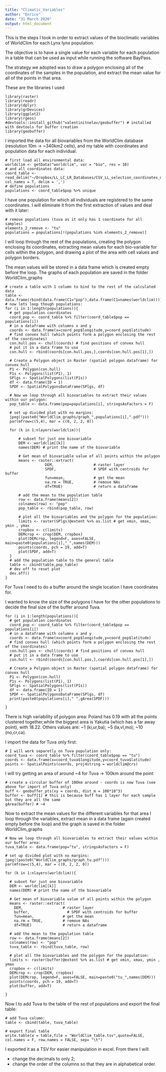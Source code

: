 ```yaml
---
title: "Climatic_Variables"
author: "Enrico"
date: "31 March 2020"
output: html_document
---
```


This is the steps I took in order to extract values of the bioclimatic variables of WorldClim for each Lynx lynx population.

The objective is to have a single value for each variable for each population in a table that can be used as input while running the software BayPass.

The strategy we adopted was to draw a polygon enclosing all of the coordinates of the samples in the population, and extract the mean value for all of the points in that area.

These are the libraries I used

```{R}
library(raster)
library(readr)
library(dplyr)
library(grDevices)
library(ggplot2)
library(rgeos)
#devtools::install_github("valentinitnelav/geobuffer") # installed with devtools for buffer creation
library(geobuffer)
```

I imported the data for all biovariables from the WorldClim database (resolution 10m -> ~340km2 cells), and my table with coordinates and population data for each individual.

```{R}
# first load all environmental data:
worldclim <- getData("worldclim", var = "bio", res = 10)
# and all coordinates data:
coord_table <- read_delim("~/Dropbox/LL_LC_LR_Databases/CSV_LL_selection_coordinates_noNA_mongolia.csv", col_names = T, delim = ',')
# define populations
populations <- coord_table$pop %>% unique
```

I have one population for which all individuals are registered to the same coordinates. I will eliminate it from the first extraction of values and deal with it later:

```{R}
# remove populations (tuva as it only has 1 coordinate for all samples)
elements_2_remove <- "tu"
populations = populations[!(populations %in% elements_2_remove)]
```

I will loop through the rest of the populations, creating the polygon enclosing its coordinates, extracting mean values for each bio-variable for cells within the polygon, and drawing a plot of the area with cell values and polygon borders.

The mean values will be stored in a data frame which is created empty before the loop. The graphs of each population are saved in the folder WorldClim_graphs

```{R}
# create a table with 1 column to bind to the rest of the calculated data
table <- data.frame(rbind(data.frame(C1="pop"),data.frame(C1=names(worldclim))))
# now lets loop though populations:
for (i in 1:length(populations)){
  # get population coordinates
  coord_pop <- coord_table %>% filter(coord_table$pop == populations[i])
  # in a dataframe with columns x and y
  coords <- data.frame(x=coord_pop$longitude,y=coord_pop$latitude)
  # find convex hull (which points form a polygon enclosing the rest of the coordinates)
  con.hull.pos <- chull(coords) # find positions of convex hull
  # put it in a data frame to use
  con.hull <- rbind(coords[con.hull.pos,],coords[con.hull.pos[1],])

  # Create a Polygon object in Raster (spatial polygon dataframe) for convex hull
  P1 <- Polygon(con.hull)
  P1s <- Polygons(list(P1), 1)
  SPlgs <- SpatialPolygons(list(P1s))
  df <- data.frame(ID = 1)
  SPDF <- SpatialPolygonsDataFrame(SPlgs, df)

  # Now we loop through all biovariables to extract their values within our polygon:
  pop_table <- data.frame(pop=populations[i], stringsAsFactors = F)

  # set up divided plot with no margins:
  jpeg((paste0("WorldClim_graphs/graph_",populations[i],".pdf")))
  par(mfrow=c(5,4), mar = c(0, 2, 2, 0))

  for (k in 1:nlayers(worldclim)){

      # subset for just one biovariable
      DEM <- worldclim[[k]]
      names(DEM) # print the name of the biovariable

      # Get mean of biovariable value of all points within the polygon
      means <- raster::extract(
                  DEM,                  # raster layer
                  SPDF,                 # SPDF with centroids for buffer
                  fun=mean,             # get the mean
                  na.rm = TRUE,         # remove NAs
                  df=TRUE)              # return a dataframe

      # add the mean to the population table
      row <- data.frame(means[2])
      colnames(row) <- "pop"
      pop_table <- rbind(pop_table, row)

      # plot all the biovariables and the polygon for the population:
      limits <- raster(SPlgs)@extent %>% as.list # get xmin, xmax, ymin , ymax
      cropbox <- c(limits)
      DEMcrop <- crop(DEM, cropbox)
      plot(DEMcrop, legend=F, axes=FALSE, main=paste0(populations[i],"_",names(DEM)))
      points(coords, pch = 19, add=T)
      plot(SPDF, add=T)
  }
  # add the population table to the general table
  table <- cbind(table,pop_table)
  # dev off to reset plot
  dev.off()
}
```

For Tuva I need to do a buffer around the single location I have coordinates for.

I wanted to know the size of the polygons I have for the other populations to decide the final size of the buffer around Tuva.

```{R}
for (i in 1:length(populations)){
  # get population coordinates
  coord_pop <- coord_table %>% filter(coord_table$pop == populations[i])
  # in a dataframe with columns x and y
  coords <- data.frame(x=coord_pop$longitude,y=coord_pop$latitude)
  # find convex hull (which points form a polygon enclosing the rest of the coordinates)
  con.hull.pos <- chull(coords) # find positions of convex hull
  # put it in a data frame to use
  con.hull <- rbind(coords[con.hull.pos,],coords[con.hull.pos[1],])

  # Create a Polygon object in Raster (spatial polygon dataframe) for convex hull
  P1 <- Polygon(con.hull)
  P1s <- Polygons(list(P1), 1)
  SPlgs <- SpatialPolygons(list(P1s))
  df <- data.frame(ID = 1)
  SPDF <- SpatialPolygonsDataFrame(SPlgs, df)
  print(paste0(populations[i]," ",gArea(SPDF)))

}
```

There is high variability of polygon area:
Poland has 0.19 with all the points clustered together,while the biggest area is Yakutia (which has a far away point), with 18.22.
Others values are: ~1 (ki,ur,ba); ~5 (la,vl,mo); ~10 (no,cr,ca).

I import the data for Tuva only first:

```{R}
# I will work separetly on Tuva population only:
coord_tuva <- coord_table %>% filter(coord_table$pop == "tu")
coords <- data.frame(x=coord_tuva$longitude,y=coord_tuva$latitude)
points <- SpatialPoints(coords, proj4string = worldclim@crs)
```

I will try getting an area of around ~4 for Tuva -> 100km around the point

```{R}
# create a circular buffer of 100km around - coords is now Tuva (see above for import of Tuva only)
buff <- geobuffer_pts(xy = coords, dist_m = 100*10^3)
buffer <- buff[1] # this is because buff has 1 layer for each sample but they are all the same
gArea(buffer) # ~4
```

Now to extract the mean values for the different variables for that area I loop through the variables, extract mean in a data frame (again created empty before the loop) and the graph is saved in the folder WorldClim_graphs

```{R}
# Now we loop through all biovariables to extract their values within our buffer area:
tuva_table <- data.frame(pop="tu", stringsAsFactors = F)

# set up divided plot with no margins:
jpeg((paste0("WorldClim_graphs/graph_tu.pdf")))
par(mfrow=c(5,4), mar = c(0, 2, 2, 0))

for (k in 1:nlayers(worldclim)){

  # subset for just one biovariable
  DEM <- worldclim[[k]]
  names(DEM) # print the name of the biovariable

  # Get mean of biovariable value of all points within the polygon
  means <- raster::extract(
    DEM,                  # raster layer
    buffer,                 # SPDF with centroids for buffer
    fun=mean,             # get the mean
    na.rm = TRUE,         # remove NAs
    df=TRUE)              # return a dataframe

  # add the mean to the population table
  row <- data.frame(means[2])
  colnames(row) <- "pop"
  tuva_table <- rbind(tuva_table, row)

  # plot all the biovariables and the polygon for the population:
  limits <- raster(buffer)@extent %>% as.list # get xmin, xmax, ymin , ymax
  cropbox <- c(limits)
  DEMcrop <- crop(DEM, cropbox)
  plot(DEMcrop, legend=F, axes=FALSE, main=paste0("tu_",names(DEM)))
  points(coords, pch = 19, add=T)
  plot(buffer, add=T)

}
```

Now I to add Tuva to the table of the rest of populations and export the final table:

```{R}
# add Tuva column:
table <- cbind(table, tuva_table)

# export final table
write.table(x = table,file = "WorldClim_table.tsv",quote=FALSE, col.names = F, row.names = FALSE, sep= "\t")
```

I exported it as a TSV for easier manipulation in excel. From there I will:

- change the decimals to only 2;
- change the order of the columns so that they are in alphabetical order.
